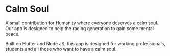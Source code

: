# Calm Soul

A small contribution for Humanity where everyone deserves a calm soul. Our app is designed to help the racing generation to gain some mental peace.

Built on Flutter and Node JS, this app is designed for working professionals, students and all those who want to have a calm soul.
